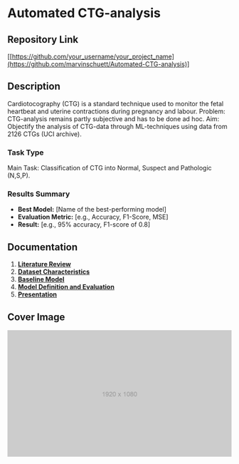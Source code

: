 # Automated CTG-analysis

## Repository Link

[[https://github.com/your_username/your_project_name](https://github.com/marvinschuett/Automated-CTG-analysis)]

## Description

Cardiotocography (CTG) is a standard technique used to monitor the fetal heartbeat and uterine contractions during pregnancy and labour.
Problem: CTG-analysis remains partly subjective and has to be done ad hoc.
Aim: Objectify the analysis of CTG-data through ML-techniques using data from 2126 CTGs (UCI archive).

### Task Type

Main Task: Classification of CTG into Normal, Suspect and Pathologic (N,S,P).

### Results Summary

- **Best Model:** [Name of the best-performing model]
- **Evaluation Metric:** [e.g., Accuracy, F1-Score, MSE]
- **Result:** [e.g., 95% accuracy, F1-score of 0.8]

## Documentation

1. **[Literature Review](0_LiteratureReview/README.md)**
2. **[Dataset Characteristics](1_DatasetCharacteristics/exploratory_data_analysis.ipynb)**
3. **[Baseline Model](2_BaselineModel/baseline_model.ipynb)**
4. **[Model Definition and Evaluation](3_Model/model_definition_evaluation)**
5. **[Presentation](4_Presentation/README.md)**

## Cover Image

![Project Cover Image](CoverImage/cover_image.png)

